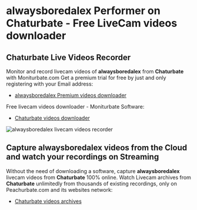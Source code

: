 # alwaysboredalex Performer on Chaturbate - Free LiveCam videos downloader

## Chaturbate Live Videos Recorder

Monitor and record livecam videos of **alwaysboredalex** from **Chaturbate** with Moniturbate.com
Get a premium trial for free by just and only registering with your Email address:
* [alwaysboredalex Premium videos downloader](https://moniturbate.com/request-demo-licence-key.html)

Free livecam videos downloader - Moniturbate Software:
* [Chaturbate videos downloader](https://moniturbate.com/moniturbate-download-software.html)

![alwaysboredalex livecam videos recorder](https://peachurnet.com/templates/moniturbate-software.png)


## Capture alwaysboredalex videos from the Cloud and watch your recordings on Streaming

Without the need of downloading a software, capture **alwaysboredalex** livecam videos from **Chaturbate** 100% online.
Watch Livecam archives from **Chaturbate** unlimitedly from thousands of existing recordings, only on Peachurbate.com and its websites network:
* [Chaturbate videos archives](https://peachurnet.com/)